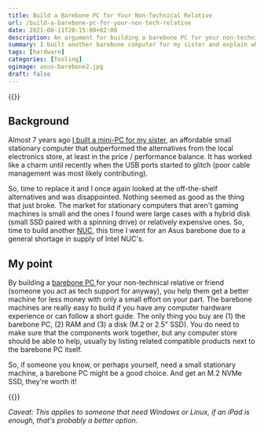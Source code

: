 ```yaml
---
title: Build a Barebone PC for Your Non-Technical Relative
url: /build-a-barebone-pc-for-your-non-tech-relative
date: 2021-08-11T20:15:00+02:00
description: An argument for building a barebone PC for your non-technical relative.
summary: I built another barebone computer for my sister and explain why I like barebones.
tags: [hardware]
categories: [Tooling]
ogimage: asus-barebone2.jpg
draft: false
---
```


{{<post-image image="asus-barebone1.jpg" alt="ASUS barebone PC" />}}

## Background

Almost 7 years ago [I built a mini-PC for my sister][1], an affordable small stationary computer that outperformed the alternatives from the local electronics store, at least in the price / performance balance. It has worked like a charm until recently when the USB ports started to glitch (poor cable management was most likely contributing).

So, time to replace it and I once again looked at the off-the-shelf alternatives and was disappointed. Nothing seemed as good as the thing that just broke. The market for stationary computers that aren't gaming machines is small and the ones I found were large cases with a hybrid disk (small SSD paired with a spinning drive) or relatively expensive ones. So, time to build another [NUC][2], this time I went for an Asus barebone due to a general shortage in supply of Intel NUC's.


## My point

By building a [ barebone PC ][3] for your non-technical relative or friend (someone you act as tech support for anyway), you help them get a better machine for less money with only a small effort on your part. The barebone machines are really easy to build if you have any computer hardware experience or can follow a short guide. The only thing you buy are (1) the barebone PC, (2) RAM and (3) a disk (M.2 or 2.5" SSD). You do need to make sure that the components work together, but any computer store should be able to help, usually by listing related compatible products next to the barebone PC itself.

So, if someone you know, or perhaps yourself, need a small stationary machine, a barebone PC might be a good choice. And get an M.2 NVMe SSD, they're worth it!

{{<post-image image="asus-barebone2.jpg" alt="ASUS barebone PC opened" />}}

_Caveat: This applies to someone that need Windows or Linux, if an iPad is enough, that's probably a better option._

[1]: /building-a-mini-pc-in-2014/
[2]: https://en.wikipedia.org/wiki/Next_Unit_of_Computing
[3]: https://en.wikipedia.org/wiki/Barebone_computer
